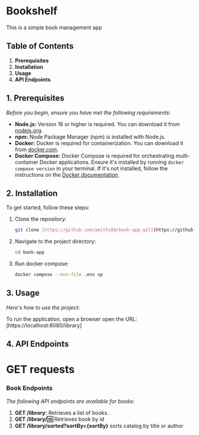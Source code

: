# Bookshelf

This is a simple book management app

## Table of Contents

1.  **Prerequisites**
2.  **Installation**
3.  **Usage**
4.  **API Endpoints**

## 1. Prerequisites

*Before you begin, ensure you have met the following requirements:*

* **Node.js:** Version 16 or higher is required. You can download it from [nodejs.org](https://nodejs.org/).
* **npm:** Node Package Manager (npm) is installed with Node.js.
* **Docker:** Docker is required for containerization. You can download it from [docker.com](https://www.docker.com/get-started).
* **Docker Compose:** Docker Compose is required for orchestrating multi-container Docker applications. Ensure it's installed by running `docker compose version` in your terminal. If it's not installed, follow the instructions on the [Docker documentation](https://docs.docker.com/compose/install/linux/).

## 2. Installation

To get started, follow these steps:

1.  Clone the repository:

    ```bash
    git clone [https://github.com/amiths89/book-app.git](https://github.com/amiths89/book-app.git)
    ```

2.  Navigate to the project directory:

    ```bash
    cd book-app
    ```

3.  Run docker compose:

    ```bash
    docker compose --env-file .env up
    ```

## 3. Usage

*Here's how to use the project:*

To run the application, open a browser open the URL: [https://localhost:8080/library]

## 4. API Endpoints

# GET requests

### Book Endpoints

*The following API endpoints are available for books:*

1.  **GET /library:** Retrieves a list of books.
2.  **GET /library/:id:** Retrieves book by id
3.  **GET /library/sorted?sortBy={sortBy}** sorts catalog by title or author